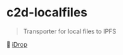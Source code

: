 # c2d-localfiles

> Transporter for local files to IPFS

:eyes:  [iDrop](https://github.com/ibipfs/idrop)
